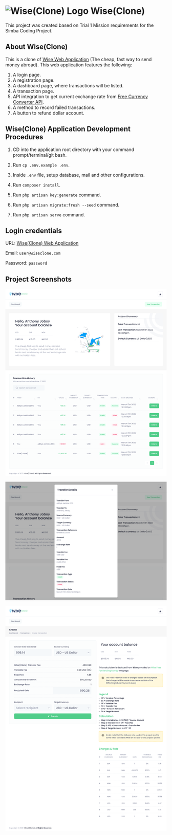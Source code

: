 # <img alt="Wise(Clone) Logo" src="https://wise.com/public-resources/assets/logos/wise/brand_logo.svg"> Wise(Clone) 

This project was created based on Trial 1 Mission requirements for the Simba Coding Project.

## About Wise(Clone)

This is a clone of [Wise Web Application](https://www.wise.com) (The cheap, fast way to send money abroad). This web application features the following:

1. A login page.
2. A registration page.
3. A dashboard page, where transactions will be listed.
4. A transaction page. 
5. API integration to get current exchange rate from [Free Currency Converter API](https://www.currencyconverterapi.com/). 
6. A method to record failed transactions.
7. A button to refund dollar account.

## Wise(Clone) Application Development Procedures

1. CD into the application root directory with your command prompt/terminal/git bash.

2. Run `cp .env.example .env`.

3. Inside `.env` file, setup database, mail and other configurations.

4. Run `composer install`.

5. Run `php artisan key:generate` command.

6. Run `php artisan migrate:fresh --seed` command.

7. Run `php artisan serve` command.

## Login credentials
URL: [Wise(Clone) Web Application](https://wiseclone.edgemep.com.ng/)

Email: `user@wiseclone.com`

Password: `password`

## Project Screenshots

![Screenshot 1](images/screen-1.png)

![Screenshot 2](images/screen-2.png)

![Screenshot 3](images/screen-3.png)
